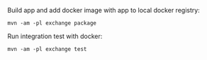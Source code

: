 Build app and add docker image with app to local docker registry:

```mvn -am -pl exchange package```

Run integration test with docker:

```mvn -am -pl exchange test```